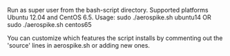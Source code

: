 Run as super user from the bash-script directory.  Supported platforms Ubuntu 12.04 and CentOS 6.5.
Usage:
sudo ./aerospike.sh ubuntu14
OR
sudo ./aerospike.sh centos65

You can customize which features the script installs by commenting out the 'source' lines in aerospike.sh or adding new ones.
